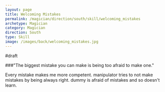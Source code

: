 ```yaml
---
layout: page
title: Welcoming Mistakes
permalink: /magician/direction/south/skill/welcoming_mistakes
archetype: Magician
category: Magician
direction: South
type: Skill
image: /images/back/welcoming_mistakes.jpg
---
```

#draft   
  
  
###"The biggest mistake you can make is being too afraid to make one."  
  
Every mistake makes me more competent. manipulator tries to not make mistakes by being always right. dummy is afraid of mistakes and so doesn't learn. 
